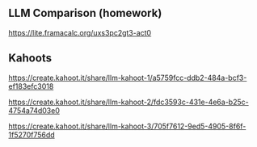 ## LLM Comparison (homework)
https://lite.framacalc.org/uxs3pc2gt3-act0

## Kahoots
https://create.kahoot.it/share/llm-kahoot-1/a5759fcc-ddb2-484a-bcf3-ef183efc3018

https://create.kahoot.it/share/llm-kahoot-2/fdc3593c-431e-4e6a-b25c-4754a74d03e0

https://create.kahoot.it/share/llm-kahoot-3/705f7612-9ed5-4905-8f6f-1f5270f756dd
